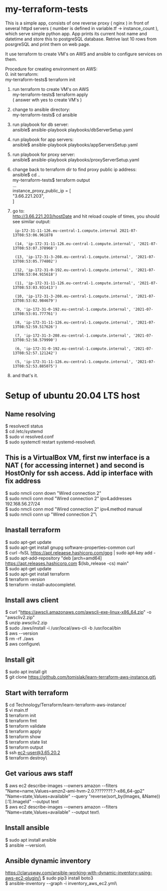 # my-terraform-tests

This is a simple app, consists of one reverse proxy ( nginx ) in front of
several httpd servers ( number is defined in variable.tf -> instance_count ),
which serve simple python app. App prints its current host name and datetime
and store this to postgreSQL database. Retrive last 10 rows from posrgreSQL 
and print them on web page. 

It use terraform to create VM's on AWS and ansible to configure services on them.

Procedure for creating environment on AWS:\
0. init terraform:\
	my-terraform-tests$ terraform init

1. run terraform to create VM's on AWS\
	my-terraform-tests$ terraform apply\
		( answer wth yes to create VM's )

2. change to ansible directory:\
	my-terraform-tests$ cd ansible

3. run playbook for db server:\
	ansible$ ansible-playbook playbooks/dbServerSetup.yaml

4. run playbook for app servers:\
	ansible$ ansible-playbook playbooks/appServersSetup.yaml

5. run playbook for proxy server:\
	ansible$ ansible-playbook playbooks/proxyServerSetup.yaml

6. change back to terraform dir to find proxy public ip address:\
	ansible$ cd ..\
	my-terraform-tests$ terraform output \
	...\
	instance_proxy_public_ip = [\
	  "3.66.221.203",\
	]

7. go to:\
	http://3.66.221.203/hostDate
   and hit reload couple of times, you should see similar output:

		ip-172-31-11-126.eu-central-1.compute.internal 2021-07-13T08:53:06.961878

		(14, 'ip-172-31-11-126.eu-central-1.compute.internal', '2021-07-13T08:53:07.378968')

		(13, 'ip-172-31-3-208.eu-central-1.compute.internal', '2021-07-13T08:53:05.774802')

		(12, 'ip-172-31-0-192.eu-central-1.compute.internal', '2021-07-13T08:53:04.915618')

		(11, 'ip-172-31-11-126.eu-central-1.compute.internal', '2021-07-13T08:53:03.931413')

		(10, 'ip-172-31-3-208.eu-central-1.compute.internal', '2021-07-13T08:53:02.984679')

		(9, 'ip-172-31-0-192.eu-central-1.compute.internal', '2021-07-13T08:53:01.777761')

		(8, 'ip-172-31-11-126.eu-central-1.compute.internal', '2021-07-13T08:52:59.517626')

		(7, 'ip-172-31-3-208.eu-central-1.compute.internal', '2021-07-13T08:52:58.579990')

		(6, 'ip-172-31-0-192.eu-central-1.compute.internal', '2021-07-13T08:52:57.121242')

		(5, 'ip-172-31-11-126.eu-central-1.compute.internal', '2021-07-13T08:52:53.885075')

8. and that's it.



Setup of ubuntu 20.04 LTS host
==============================

Name resolving
--------------
$ resolvectl status\
$ cd /etc/systemd\
$ sudo vi resolved.conf\
$ sudo systemctl restart systemd-resolved\

This is a VirtualBox VM, first nw interface is a NAT ( for accessing internet )
and second is HostOnly for ssh access. Add ip interface with fix address
---------------------------------
$ sudo nmcli conn down "Wired connection 2"\
$ sudo nmcli conn mod "Wired connection 2" ipv4.addresses 192.168.56.27/24\
$ sudo nmcli conn mod "Wired connection 2" ipv4.method manual\
$ sudo nmcli conn up "Wired connection 2"\

Inastall terraform
------------------
$ sudo apt-get update\
$ sudo apt-get install gnupg software-properties-common curl\
$ curl -fsSL https://apt.releaese.hashicorp.com/gpg | sudo apt-key add -\
$ sudo apt-add-repository "deb [arch=amd64] https://apt.releases.hashicorp.com $(lsb_release -cs) main"\
$ sudo apt-get update\
$ sudo apt-get install terraform\
$ terraform version\
$ terraform -install-autocomplete\

Install aws client
------------------
$ curl "https://awscli.amazonaws.com/awscli-exe-linux-x86_64.zip" -o "awscliv2.zip"\
$ unzip awscliv2.zip\
$ sudo ./aws/install -i /usr/local/aws-cli -b /usr/local/bin\
$ aws --version\
$ rm -rf ./aws\
$ aws configure\

Install git
-----------
$ sudo apt install git\
$ git clone https://github.com/tomislak/learn-terraform-aws-instance.git\

Start with terraform
--------------------
$ cd Technology/Terraform/learn-terraform-aws-instance/\
$ vi main.tf\
$ terraform init\
$ terraform fmt\
$ terraform validate\
$ terraform apply\
$ terraform show\
$ terraform state list\
$ terraform output\
$ ssh ec2-user@3.65.20.2\
$ terraform destroy\


Get various aws staff
---------------------
$ aws ec2 describe-images     --owners amazon     --filters "Name=name,Values=amzn2-ami-hvm-2.0.????????.?-x86_64-gp2" "Name=state,Values=available"     --query "reverse(sort_by(Images, &Name))[:1].ImageId"     --output text\
$ aws ec2 describe-images     --owners amazon     --filters "Name=state,Values=available" --output text\

Install ansible
---------------
$ sudo apt install ansible\
$ ansible --version\

Ansible dynamic inventory
-------------------------
https://clarusway.com/ansible-working-with-dynamic-inventory-using-aws-ec2-plugin/\
$ sudo pip3 install boto3\
$ ansible-inventory --graph -i inventory_aws_ec2.yml\
